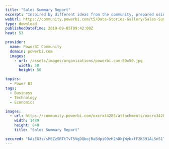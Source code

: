 ```yaml
---
title: "Sales Summary Report"
excerpt: "Inspired by different ideas from the community, prepared using the global super sales sample dataset. Will welcome any ideas, feedback. Please feel"
webUrl: https://community.powerbi.com/t5/Data-Stories-Gallery/Sales-Summary-Report/m-p/784905
type: download
publishedDateTime: 2019-09-05T09:42:00Z
heat: 53

provider:
  name: PowerBI Community
  domain: powerbi.com
  images:
    - url: /assets/images/organizations/powerbi.com-50x50.jpg
      width: 50
      height: 50

topics:
  - Power BI
tags:
  - Business
  - Technology
  - Economics

images:
  - url: https://community.powerbi.com/oxcrx34285/attachments/oxcrx34285/DataStoriesGallery/2930/1/Global%20Super%20Store.png
    width: 1489
    height: 840
    title: "Sales Summary Report"

secured: "kAzEG3s/sM6ZzSRTtTvT5VgDQbojRaBdpi09zH2hDkjWybxfF2K391ALSnS1TopPQgOj1qIlLd0bYuvnnCibAr/z5dFfn+T7cU/rmYsGhYN8NIgogddUK20feLF8FDwJErZan5+faE2sWIGqayAXbWT7aUe0o94Zfhw5quT0/xNr1ami6btEuCXuGwJIhh4ukTUUSgbWGP77a1l6ifQ3nMONhQde64Ve4NxIu6gPbu1AAtHdNDVM9GDY3biYW3JLp80vLCPboaW+clZkGdYtclYFqT9g/qNaRrnxJ9WgnWxya097IQbkUGESVZrsHjdNolb/li367Rgd07InVm+flt/IcZzeDJAtyLsvRPDuxUGQaydPhZ2K4FUr+SJwv9iC;kEo0iJg4q+snfIgbGY4HnA=="
---
```


